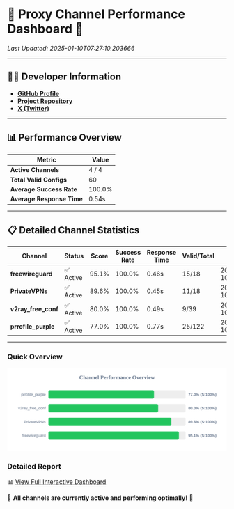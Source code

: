# 🌟 Proxy Channel Performance Dashboard 🌟

_Last Updated: 2025-01-10T07:27:10.203666_

---

## 👩‍💻 Developer Information

- **[GitHub Profile](https://github.com/4n0nymou3)**  
- **[Project Repository](https://github.com/4n0nymou3/multi-proxy-config-fetcher)**  
- **[X (Twitter)](https://x.com/4n0nymou3)**  

---

## 📊 Performance Overview

| Metric                | Value       |
|-----------------------|-------------|
| **Active Channels**   | 4 / 4       |
| **Total Valid Configs** | 60          |
| **Average Success Rate** | 100.0%      |
| **Average Response Time** | 0.54s       |

---

## 📋 Detailed Channel Statistics

| Channel          | Status     | Score  | Success Rate | Response Time | Valid/Total | Last Success               |
|------------------|------------|--------|--------------|---------------|-------------|----------------------------|
| **freewireguard**  | ✅ Active  | 95.1%  | 100.0% | 0.46s         | 15/18       | 2025-01-10T07:27:10.202112 |
| **PrivateVPNs**  | ✅ Active  | 89.6%  | 100.0% | 0.45s         | 11/18       | 2025-01-10T07:27:09.715323 |
| **v2ray_free_conf**  | ✅ Active  | 80.0%  | 100.0% | 0.49s         | 9/39       | 2025-01-10T07:27:09.225109 |
| **prrofile_purple**  | ✅ Active  | 77.0%  | 100.0% | 0.77s         | 25/122       | 2025-01-10T07:27:08.657697 |

---

### Quick Overview
<div align="center">
  <a href="https://raw.githubusercontent.com/nullluser/NullRepo/refs/heads/main/assets/channel_stats_chart.svg">
    <img src="https://raw.githubusercontent.com/nullluser/NullRepo/refs/heads/main/assets/channel_stats_chart.svg" alt="Source Performance Statistics" width="800">
  </a>
</div>

### Detailed Report
📊 [View Full Interactive Dashboard](https://htmlpreview.github.io/?https://github.com/nullluser/NullRepo/blob/main/assets/performance_report.html)

🎉 **All channels are currently active and performing optimally!** 🎉
